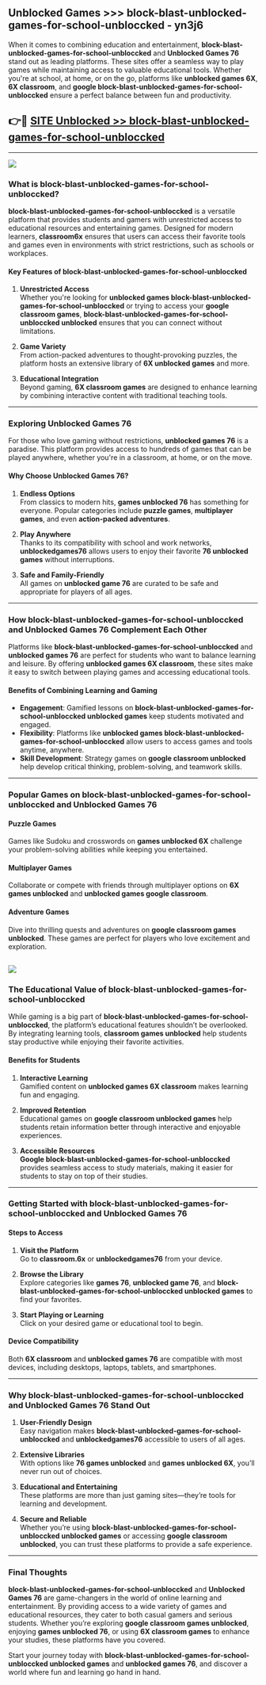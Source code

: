 ## Unblocked Games >>> block-blast-unblocked-games-for-school-unbloccked - yn3j6 

When it comes to combining education and entertainment, **block-blast-unblocked-games-for-school-unbloccked** and **Unblocked Games 76** stand out as leading platforms. These sites offer a seamless way to play games while maintaining access to valuable educational tools. Whether you're at school, at home, or on the go, platforms like **unblocked games 6X**, **6X classroom**, and **google block-blast-unblocked-games-for-school-unbloccked** ensure a perfect balance between fun and productivity.
## 👉🔴 [SITE Unblocked >> block-blast-unblocked-games-for-school-unbloccked](http://premium.freeplayer.one?title=block-blast-unblocked-games-for-school-unbloccked&ref=22JU)
---
<a href="http://premium.freeplayer.one?title=block-blast-unblocked-games-for-school-unbloccked&ref=22JU/"><img src="https://github.com/user-attachments/assets/438f12ca-57a4-47a3-8ead-c64da593a1e5"/></a>
### What is block-blast-unblocked-games-for-school-unbloccked?  

**block-blast-unblocked-games-for-school-unbloccked** is a versatile platform that provides students and gamers with unrestricted access to educational resources and entertaining games. Designed for modern learners, **classroom6x** ensures that users can access their favorite tools and games even in environments with strict restrictions, such as schools or workplaces.  

#### Key Features of block-blast-unblocked-games-for-school-unbloccked  

1. **Unrestricted Access**  
   Whether you're looking for **unblocked games block-blast-unblocked-games-for-school-unbloccked** or trying to access your **google classroom games**, **block-blast-unblocked-games-for-school-unbloccked unblocked** ensures that you can connect without limitations.  

2. **Game Variety**  
   From action-packed adventures to thought-provoking puzzles, the platform hosts an extensive library of **6X unblocked games** and more.  

3. **Educational Integration**  
   Beyond gaming, **6X classroom games** are designed to enhance learning by combining interactive content with traditional teaching tools.  



---

### Exploring Unblocked Games 76  

For those who love gaming without restrictions, **unblocked games 76** is a paradise. This platform provides access to hundreds of games that can be played anywhere, whether you're in a classroom, at home, or on the move.  

#### Why Choose Unblocked Games 76?  

1. **Endless Options**  
   From classics to modern hits, **games unblocked 76** has something for everyone. Popular categories include **puzzle games**, **multiplayer games**, and even **action-packed adventures**.  

2. **Play Anywhere**  
   Thanks to its compatibility with school and work networks, **unblockedgames76** allows users to enjoy their favorite **76 unblocked games** without interruptions.  

3. **Safe and Family-Friendly**  
   All games on **unblocked game 76** are curated to be safe and appropriate for players of all ages.  

---

### How block-blast-unblocked-games-for-school-unbloccked and Unblocked Games 76 Complement Each Other  

Platforms like **block-blast-unblocked-games-for-school-unbloccked** and **unblocked games 76** are perfect for students who want to balance learning and leisure. By offering **unblocked games 6X classroom**, these sites make it easy to switch between playing games and accessing educational tools.  

#### Benefits of Combining Learning and Gaming  

- **Engagement**: Gamified lessons on **block-blast-unblocked-games-for-school-unbloccked unblocked games** keep students motivated and engaged.  
- **Flexibility**: Platforms like **unblocked games block-blast-unblocked-games-for-school-unbloccked** allow users to access games and tools anytime, anywhere.  
- **Skill Development**: Strategy games on **google classroom unblocked** help develop critical thinking, problem-solving, and teamwork skills.  

---

### Popular Games on block-blast-unblocked-games-for-school-unbloccked and Unblocked Games 76  

#### Puzzle Games  

Games like Sudoku and crosswords on **games unblocked 6X** challenge your problem-solving abilities while keeping you entertained.  

#### Multiplayer Games  

Collaborate or compete with friends through multiplayer options on **6X games unblocked** and **unblocked games google classroom**.  

#### Adventure Games  

Dive into thrilling quests and adventures on **google classroom games unblocked**. These games are perfect for players who love excitement and exploration.  

<a href="http://download.freeplayer.one?title=block-blast-unblocked-games-for-school-unbloccked&ref=23D/"><img src="https://github.com/user-attachments/assets/fe0c3e91-c8e1-489c-acf0-e2f614c12fb8"/></a>
---

### The Educational Value of block-blast-unblocked-games-for-school-unbloccked  

While gaming is a big part of **block-blast-unblocked-games-for-school-unbloccked**, the platform’s educational features shouldn’t be overlooked. By integrating learning tools, **classroom games unblocked** help students stay productive while enjoying their favorite activities.  

#### Benefits for Students  

1. **Interactive Learning**  
   Gamified content on **unblocked games 6X classroom** makes learning fun and engaging.  

2. **Improved Retention**  
   Educational games on **google classroom unblocked games** help students retain information better through interactive and enjoyable experiences.  

3. **Accessible Resources**  
   **Google block-blast-unblocked-games-for-school-unbloccked** provides seamless access to study materials, making it easier for students to stay on top of their studies.  

---

### Getting Started with block-blast-unblocked-games-for-school-unbloccked and Unblocked Games 76  

#### Steps to Access  

1. **Visit the Platform**  
   Go to **classroom.6x** or **unblockedgames76** from your device.  

2. **Browse the Library**  
   Explore categories like **games 76**, **unblocked game 76**, and **block-blast-unblocked-games-for-school-unbloccked unblocked games** to find your favorites.  

3. **Start Playing or Learning**  
   Click on your desired game or educational tool to begin.  

#### Device Compatibility  

Both **6X classroom** and **unblocked games 76** are compatible with most devices, including desktops, laptops, tablets, and smartphones.  

---

### Why block-blast-unblocked-games-for-school-unbloccked and Unblocked Games 76 Stand Out  

1. **User-Friendly Design**  
   Easy navigation makes **block-blast-unblocked-games-for-school-unbloccked** and **unblockedgames76** accessible to users of all ages.  

2. **Extensive Libraries**  
   With options like **76 games unblocked** and **games unblocked 6X**, you’ll never run out of choices.  

3. **Educational and Entertaining**  
   These platforms are more than just gaming sites—they’re tools for learning and development.  

4. **Secure and Reliable**  
   Whether you’re using **block-blast-unblocked-games-for-school-unbloccked unblocked games** or accessing **google classroom unblocked**, you can trust these platforms to provide a safe experience.  

---

### Final Thoughts  

**block-blast-unblocked-games-for-school-unbloccked** and **Unblocked Games 76** are game-changers in the world of online learning and entertainment. By providing access to a wide variety of games and educational resources, they cater to both casual gamers and serious students. Whether you’re exploring **google classroom games unblocked**, enjoying **games unblocked 76**, or using **6X classroom games** to enhance your studies, these platforms have you covered.  

Start your journey today with **block-blast-unblocked-games-for-school-unbloccked unblocked games** and **unblocked games 76**, and discover a world where fun and learning go hand in hand.  